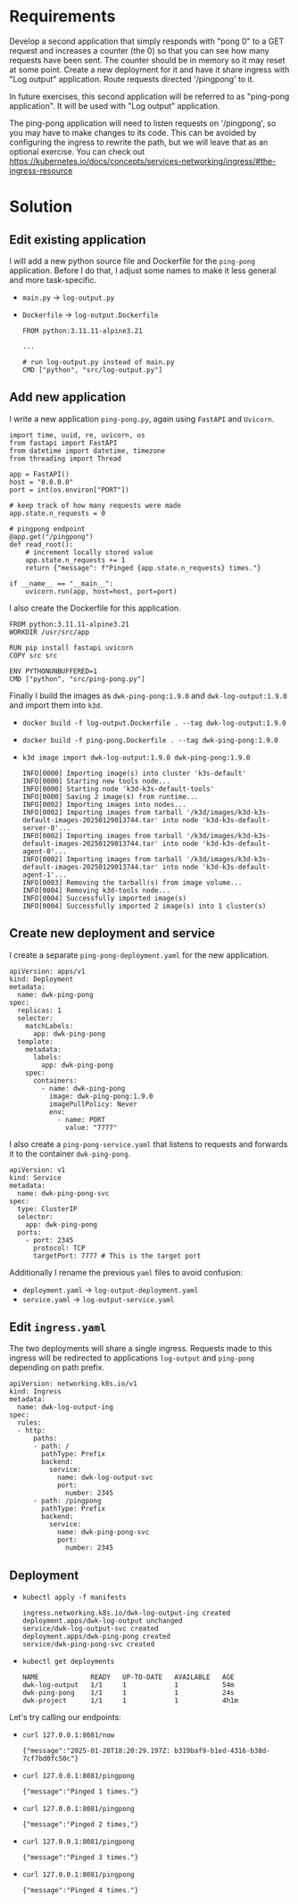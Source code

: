# Requirements

Develop a second application that simply responds with "pong 0" to a GET request and increases a counter (the 0) so that you can see how many requests have been sent. The counter should be in memory so it may reset at some point. Create a new deployment for it and have it share ingress with "Log output" application. Route requests directed '/pingpong' to it.

In future exercises, this second application will be referred to as "ping-pong application". It will be used with "Log output" application.

The ping-pong application will need to listen requests on '/pingpong', so you may have to make changes to its code. This can be avoided by configuring the ingress to rewrite the path, but we will leave that as an optional exercise. You can check out https://kubernetes.io/docs/concepts/services-networking/ingress/#the-ingress-resource

# Solution

## Edit existing application

I will add a new python source file and Dockerfile for the `ping-pong` application. Before I do that, I adjust some names to make it less general and more task-specific.
- `main.py` -> `log-output.py`

- `Dockerfile` -> `log-output.Dockerfile`

  ```
  FROM python:3.11.11-alpine3.21

  ...

  # run log-output.py instead of main.py
  CMD ["python", "src/log-output.py"]
  ```

## Add new application

I write a new application `ping-pong.py`, again using `FastAPI` and `Uvicorn`.

```
import time, uuid, re, uvicorn, os
from fastapi import FastAPI
from datetime import datetime, timezone
from threading import Thread

app = FastAPI()
host = "0.0.0.0"  
port = int(os.environ["PORT"])

# keep track of how many requests were made
app.state.n_requests = 0

# pingpong endpoint 
@app.get("/pingpong")
def read_root():
    # increment locally stored value
    app.state.n_requests += 1
    return {"message": f"Pinged {app.state.n_requests} times."}

if __name__ == "__main__":
    uvicorn.run(app, host=host, port=port)
```

I also create the Dockerfile for this application.

```
FROM python:3.11.11-alpine3.21
WORKDIR /usr/src/app

RUN pip install fastapi uvicorn
COPY src src

ENV PYTHONUNBUFFERED=1
CMD ["python", "src/ping-pong.py"]
```

Finally I build the images as `dwk-ping-pong:1.9.0` and `dwk-log-output:1.9.0` and import them into `k3d`.
- `docker build -f log-output.Dockerfile . --tag dwk-log-output:1.9.0`
- `docker build -f ping-pong.Dockerfile . --tag dwk-ping-pong:1.9.0`
- `k3d image import dwk-log-output:1.9.0 dwk-ping-pong:1.9.0`

  ```
  INFO[0000] Importing image(s) into cluster 'k3s-default' 
  INFO[0000] Starting new tools node...                   
  INFO[0000] Starting node 'k3d-k3s-default-tools'        
  INFO[0000] Saving 2 image(s) from runtime...            
  INFO[0002] Importing images into nodes...               
  INFO[0002] Importing images from tarball '/k3d/images/k3d-k3s-default-images-20250129013744.tar' into node 'k3d-k3s-default-server-0'... 
  INFO[0002] Importing images from tarball '/k3d/images/k3d-k3s-default-images-20250129013744.tar' into node 'k3d-k3s-default-agent-0'... 
  INFO[0002] Importing images from tarball '/k3d/images/k3d-k3s-default-images-20250129013744.tar' into node 'k3d-k3s-default-agent-1'... 
  INFO[0003] Removing the tarball(s) from image volume... 
  INFO[0004] Removing k3d-tools node...                   
  INFO[0004] Successfully imported image(s)               
  INFO[0004] Successfully imported 2 image(s) into 1 cluster(s) 
  ```

## Create new deployment and service

I create a separate `ping-pong-deployment.yaml` for the new application.

```
apiVersion: apps/v1
kind: Deployment
metadata:
  name: dwk-ping-pong
spec:
  replicas: 1
  selector:
    matchLabels:
      app: dwk-ping-pong
  template:
    metadata:
      labels:
        app: dwk-ping-pong
    spec:
      containers:
        - name: dwk-ping-pong
          image: dwk-ping-pong:1.9.0
          imagePullPolicy: Never
          env:
            - name: PORT
              value: "7777"
```
I also create a `ping-pong-service.yaml` that listens to requests and forwards it to the container `dwk-ping-pong`.
```
apiVersion: v1
kind: Service
metadata:
  name: dwk-ping-pong-svc
spec:
  type: ClusterIP
  selector:
    app: dwk-ping-pong
  ports:
    - port: 2345 
      protocol: TCP
      targetPort: 7777 # This is the target port
```
Additionally I rename the previous `yaml` files to avoid confusion:
- `deployment.yaml` -> `log-output-deployment.yaml`
- `service.yaml` -> `log-output-service.yaml`

## Edit `ingress.yaml`

The two deployments will share a single ingress. Requests made to this ingress will be redirected to applications `log-output` and `ping-pong` depending on path prefix.

```
apiVersion: networking.k8s.io/v1
kind: Ingress
metadata:
  name: dwk-log-output-ing
spec:
  rules:
  - http:
      paths:
      - path: /
        pathType: Prefix
        backend:
          service:
            name: dwk-log-output-svc
            port:
              number: 2345
      - path: /pingpong
        pathType: Prefix
        backend:
          service:
            name: dwk-ping-pong-svc
            port:
              number: 2345
```

## Deployment

- `kubectl apply -f manifests `

  ```
  ingress.networking.k8s.io/dwk-log-output-ing created
  deployment.apps/dwk-log-output unchanged
  service/dwk-log-output-svc created
  deployment.apps/dwk-ping-pong created
  service/dwk-ping-pong-svc created
  ```

- `kubectl get deployments`

  ```
  NAME             READY   UP-TO-DATE   AVAILABLE   AGE
  dwk-log-output   1/1     1            1           54m
  dwk-ping-pong    1/1     1            1           24s
  dwk-project      1/1     1            1           4h1m
  ```

Let's try calling our endpoints:

- `curl 127.0.0.1:8081/now`

  ```
  {"message":"2025-01-28T18:20:29.197Z: b319baf9-b1ed-4316-b38d-7cf7bd0fc50c"}
  ```
- `curl 127.0.0.1:8081/pingpong`

  ```
  {"message":"Pinged 1 times."}
  ```
- `curl 127.0.0.1:8081/pingpong`

  ```
  {"message":"Pinged 2 times,"}
  ```
- `curl 127.0.0.1:8081/pingpong`

  ```
  {"message":"Pinged 3 times."}
  ```
- `curl 127.0.0.1:8081/pingpong`

  ```
  {"message":"Pinged 4 times."}
  ```
